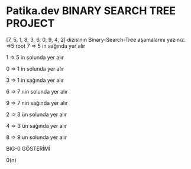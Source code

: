 # Patika.dev BINARY SEARCH TREE PROJECT
[7, 5, 1, 8, 3, 6, 0, 9, 4, 2] dizisinin Binary-Search-Tree aşamalarını yazınız.
=>5 root
7 => 5 in sağında yer alır

1 => 5 in solunda yer alır


0 => 1 in solunda yer alır

3 => 1 in sağında yer alır

6 => 7 nin solunda yer alır

9 => 7 nin sağında yer alır


2 => 3 ün solunda yer alır

4 => 3 ün sağında yer alır

8 => 9 un solunda yer alır


BIG-0 GÖSTERİMİ

0(n)
